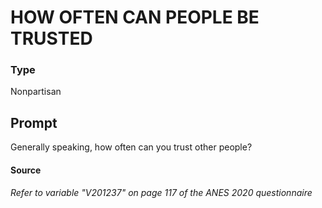 # HOW OFTEN CAN PEOPLE BE TRUSTED

### Type
Nonpartisan

## Prompt
Generally speaking, how often can you trust other people?

#### Source
###### *Refer to variable "V201237" on page 117 of the ANES 2020 questionnaire*
